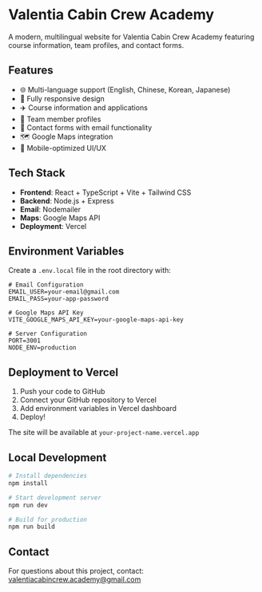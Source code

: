 # Valentia Cabin Crew Academy

A modern, multilingual website for Valentia Cabin Crew Academy featuring course information, team profiles, and contact forms.

## Features

- 🌐 Multi-language support (English, Chinese, Korean, Japanese)
- 📱 Fully responsive design
- ✈️ Course information and applications
- 👥 Team member profiles
- 📧 Contact forms with email functionality
- 🗺️ Google Maps integration
- 📱 Mobile-optimized UI/UX

## Tech Stack

- **Frontend**: React + TypeScript + Vite + Tailwind CSS
- **Backend**: Node.js + Express
- **Email**: Nodemailer
- **Maps**: Google Maps API
- **Deployment**: Vercel

## Environment Variables

Create a `.env.local` file in the root directory with:

```env
# Email Configuration
EMAIL_USER=your-email@gmail.com
EMAIL_PASS=your-app-password

# Google Maps API Key
VITE_GOOGLE_MAPS_API_KEY=your-google-maps-api-key

# Server Configuration
PORT=3001
NODE_ENV=production
```

## Deployment to Vercel

1. Push your code to GitHub
2. Connect your GitHub repository to Vercel
3. Add environment variables in Vercel dashboard
4. Deploy!

The site will be available at `your-project-name.vercel.app`

## Local Development

```bash
# Install dependencies
npm install

# Start development server
npm run dev

# Build for production
npm run build
```

## Contact

For questions about this project, contact: valentiacabincrew.academy@gmail.com
